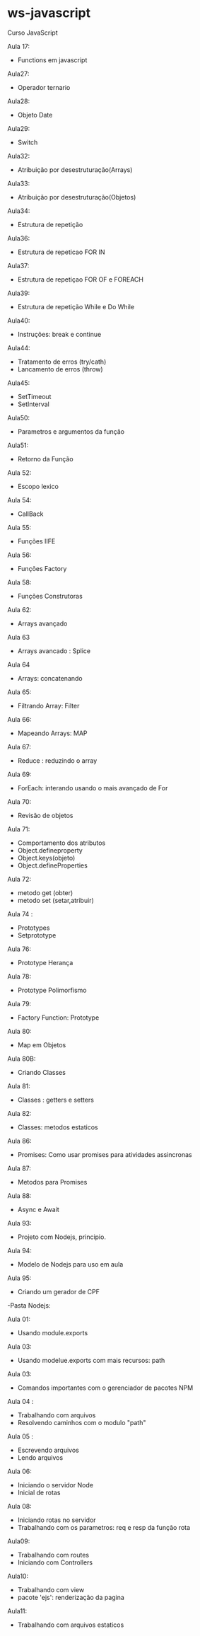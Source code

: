 # ws-javascript
Curso JavaScript


Aula 17:
- Functions em javascript

Aula27: 
- Operador ternario

Aula28:
- Objeto Date
  
Aula29:
- Switch

Aula32:
- Atribuição por desestruturação(Arrays)

Aula33:
- Atribuição por desestruturação(Objetos)

Aula34:
- Estrutura de repetição

Aula36:
- Estrutura de repeticao FOR IN

Aula37:
- Estrutura de repetiçao FOR OF e FOREACH

Aula39:
- Estrutura de repetição While e Do While

Aula40:
- Instruções: break e continue

Aula44:
- Tratamento de erros (try/cath)
- Lancamento de erros (throw)


Aula45: 
- SetTimeout
- SetInterval

Aula50:
- Parametros  e argumentos da função

Aula51:
- Retorno da Função

Aula 52:
 - Escopo lexico

Aula 54:
 - CallBack

Aula 55:
 - Funções IIFE

Aula 56:
 - Funções Factory

Aula 58:
 - Funções Construtoras

Aula 62:
 - Arrays avançado

Aula 63
 - Arrays avancado : Splice

Aula 64
 - Arrays: concatenando

Aula 65:
 - Filtrando Array: Filter

Aula 66:
 - Mapeando Arrays: MAP

Aula 67:
 - Reduce : reduzindo o array

Aula 69:
 - ForEach: interando usando o mais avançado de For

Aula 70:
 - Revisão de objetos

Aula 71:
 - Comportamento dos atributos
 - Object.defineproperty
 - Object.keys(objeto)
 - Object.defineProperties

Aula 72:
 - metodo get (obter)
 - metodo set (setar,atribuir)

Aula 74 : 
 - Prototypes
 - Setprototype

Aula 76:
 - Prototype Herança

Aula 78:
 - Prototype Polimorfismo

Aula 79:
 - Factory Function: Prototype

Aula 80:
 - Map em Objetos

Aula 80B:
 -  Criando Classes

Aula 81:
 - Classes : getters e setters

Aula 82:
 - Classes: metodos estaticos

Aula 86:
 - Promises: Como usar promises para atividades assincronas

Aula 87:
 - Metodos para Promises

Aula 88:
 - Async e Await

Aula 93:
 - Projeto com Nodejs, principio.

Aula 94:
 - Modelo de Nodejs para uso em aula

Aula 95:
 - Criando um gerador de CPF


-Pasta Nodejs:

Aula 01:
 - Usando module.exports

Aula 03:
 - Usando modelue.exports com mais recursos: path

Aula 03:
  - Comandos importantes com o gerenciador de pacotes NPM

Aula 04 :
 - Trabalhando com arquivos
 - Resolvendo caminhos com o modulo "path" 

Aula 05 :
 - Escrevendo arquivos
 - Lendo arquivos

Aula 06:
 - Iniciando o servidor Node
 - Inicial de rotas

Aula 08:
 - Iniciando rotas no servidor
 - Trabalhando com os parametros: req e resp da função rota

Aula09:
 - Trabalhando com routes
 - Iniciando com Controllers

Aula10:
 - Trabalhando com view
 - pacote 'ejs': renderização da pagina

Aula11:
 - Trabalhando com arquivos estaticos
 
